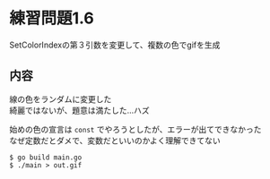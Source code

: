 # 練習問題1.6

SetColorIndexの第３引数を変更して、複数の色でgifを生成

## 内容

線の色をランダムに変更した  
綺麗ではないが、題意は満たした...ハズ

始めの色の宣言は `const` でやろうとしたが、エラーが出てできなかった  
なぜ定数だとダメで、変数だといいのかよく理解できてない

~~~
$ go build main.go
$ ./main > out.gif
~~~
